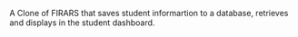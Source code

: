 A Clone of FIRARS that saves student informartion to a database, retrieves and displays in the student dashboard. 

